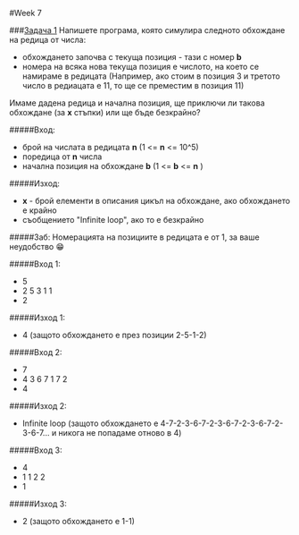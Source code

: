 #Week 7

###[Задача 1](1zad.cpp)
Напишете програма, която симулира следното обхождане на редица от числа:
* обхождането започва с текуща позиция - тази с номер __b__
* номера на всяка нова текуща позиция е числото, на което се намираме в редицата (Например, ако стоим в позиция 3 и третото число в редиацата е 11, то ще се преместим в позиция 11)

Имаме дадена редица и начална позиция, ще приключи ли такова обхождане (за __x__ стъпки) или ще бъде безкрайно?

#####Вход:
* брой на числата в редицата __n__ (1 <= __n__ <= 10^5)
* поредица от __n__ числа
* начална позиция на обхождане __b__ (1 <= __b__ <= __n__ )

#####Изход:
* __x__ - брой елементи в описания цикъл на обхождане, ако обхождането е крайно
* съобщението "Infinite loop", ако то е безкрайно

#####Заб:
Номерацията на позициите в редицата е от 1, за ваше неудобство :grin:

#####Вход 1:
* 5
* 2 5 3 1 1
* 2

#####Изход 1:
* 4 (защото обхождането е през позиции 2-5-1-2)



#####Вход 2:
* 7
* 4 3 6 7 1 7 2
* 4

#####Изход 2:
* Infinite loop (защото обхождането е 4-7-2-3-6-7-2-3-6-7-2-3-6-7-2-3-6-7... и никога не попадаме отново в 4)




#####Вход 3:
* 4
* 1 1 2 2
* 1

#####Изход 3:
* 2 (защото обхождането е 1-1)
